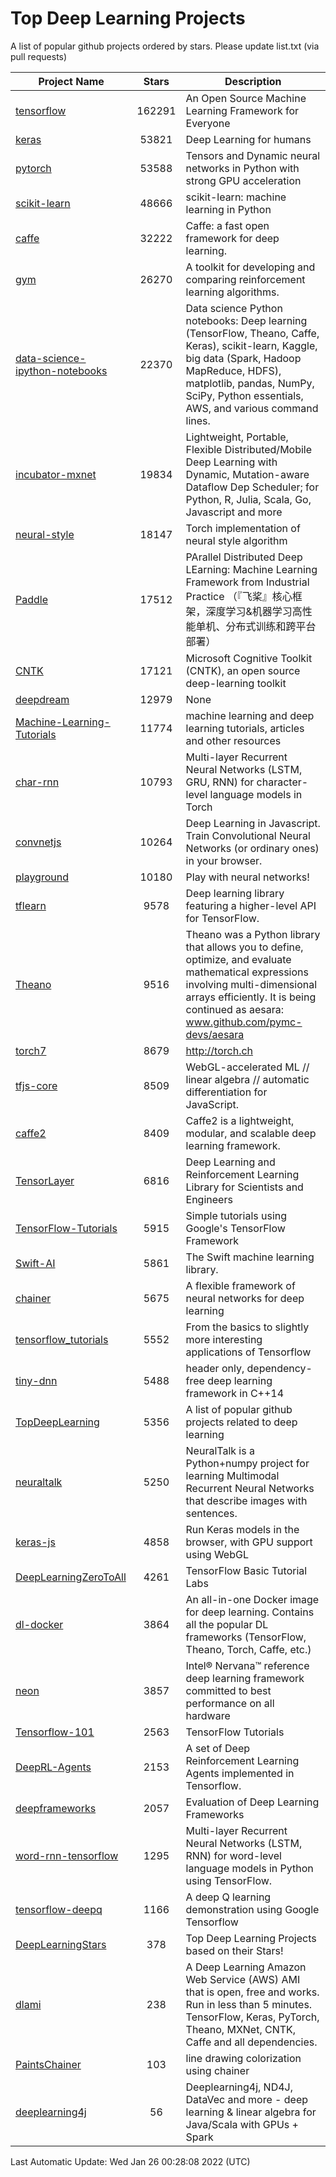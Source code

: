 # Top Deep Learning Projects
A list of popular github projects ordered by stars.
Please update list.txt (via pull requests)

|Project Name| Stars | Description |
| ---------- |:-----:| ----------- |
| [tensorflow](https://github.com/tensorflow/tensorflow) | 162291 | An Open Source Machine Learning Framework for Everyone |
| [keras](https://github.com/keras-team/keras) | 53821 | Deep Learning for humans |
| [pytorch](https://github.com/pytorch/pytorch) | 53588 | Tensors and Dynamic neural networks in Python with strong GPU acceleration |
| [scikit-learn](https://github.com/scikit-learn/scikit-learn) | 48666 | scikit-learn: machine learning in Python |
| [caffe](https://github.com/BVLC/caffe) | 32222 | Caffe: a fast open framework for deep learning. |
| [gym](https://github.com/openai/gym) | 26270 | A toolkit for developing and comparing reinforcement learning algorithms. |
| [data-science-ipython-notebooks](https://github.com/donnemartin/data-science-ipython-notebooks) | 22370 | Data science Python notebooks: Deep learning (TensorFlow, Theano, Caffe, Keras), scikit-learn, Kaggle, big data (Spark, Hadoop MapReduce, HDFS), matplotlib, pandas, NumPy, SciPy, Python essentials, AWS, and various command lines. |
| [incubator-mxnet](https://github.com/apache/incubator-mxnet) | 19834 | Lightweight, Portable, Flexible Distributed/Mobile Deep Learning with Dynamic, Mutation-aware Dataflow Dep Scheduler; for Python, R, Julia, Scala, Go, Javascript and more |
| [neural-style](https://github.com/jcjohnson/neural-style) | 18147 | Torch implementation of neural style algorithm |
| [Paddle](https://github.com/PaddlePaddle/Paddle) | 17512 | PArallel Distributed Deep LEarning: Machine Learning Framework from Industrial Practice （『飞桨』核心框架，深度学习&机器学习高性能单机、分布式训练和跨平台部署） |
| [CNTK](https://github.com/microsoft/CNTK) | 17121 | Microsoft Cognitive Toolkit (CNTK), an open source deep-learning toolkit |
| [deepdream](https://github.com/google/deepdream) | 12979 | None |
| [Machine-Learning-Tutorials](https://github.com/ujjwalkarn/Machine-Learning-Tutorials) | 11774 | machine learning and deep learning tutorials, articles and other resources  |
| [char-rnn](https://github.com/karpathy/char-rnn) | 10793 | Multi-layer Recurrent Neural Networks (LSTM, GRU, RNN) for character-level language models in Torch |
| [convnetjs](https://github.com/karpathy/convnetjs) | 10264 | Deep Learning in Javascript. Train Convolutional Neural Networks (or ordinary ones) in your browser. |
| [playground](https://github.com/tensorflow/playground) | 10180 | Play with neural networks! |
| [tflearn](https://github.com/tflearn/tflearn) | 9578 | Deep learning library featuring a higher-level API for TensorFlow. |
| [Theano](https://github.com/Theano/Theano) | 9516 | Theano was a Python library that allows you to define, optimize, and evaluate mathematical expressions involving multi-dimensional arrays efficiently. It is being continued as aesara: www.github.com/pymc-devs/aesara |
| [torch7](https://github.com/torch/torch7) | 8679 | http://torch.ch |
| [tfjs-core](https://github.com/tensorflow/tfjs-core) | 8509 | WebGL-accelerated ML // linear algebra // automatic differentiation for JavaScript. |
| [caffe2](https://github.com/facebookarchive/caffe2) | 8409 | Caffe2 is a lightweight, modular, and scalable deep learning framework. |
| [TensorLayer](https://github.com/tensorlayer/TensorLayer) | 6816 | Deep Learning and Reinforcement Learning Library for Scientists and Engineers  |
| [TensorFlow-Tutorials](https://github.com/nlintz/TensorFlow-Tutorials) | 5915 | Simple tutorials using Google's TensorFlow Framework |
| [Swift-AI](https://github.com/Swift-AI/Swift-AI) | 5861 | The Swift machine learning library. |
| [chainer](https://github.com/chainer/chainer) | 5675 | A flexible framework of neural networks for deep learning |
| [tensorflow_tutorials](https://github.com/pkmital/tensorflow_tutorials) | 5552 | From the basics to slightly more interesting applications of Tensorflow |
| [tiny-dnn](https://github.com/tiny-dnn/tiny-dnn) | 5488 | header only, dependency-free deep learning framework in C++14 |
| [TopDeepLearning](https://github.com/aymericdamien/TopDeepLearning) | 5356 | A list of popular github projects related to deep learning |
| [neuraltalk](https://github.com/karpathy/neuraltalk) | 5250 | NeuralTalk is a Python+numpy project for learning Multimodal Recurrent Neural Networks that describe images with sentences. |
| [keras-js](https://github.com/transcranial/keras-js) | 4858 | Run Keras models in the browser, with GPU support using WebGL |
| [DeepLearningZeroToAll](https://github.com/hunkim/DeepLearningZeroToAll) | 4261 | TensorFlow Basic Tutorial Labs |
| [dl-docker](https://github.com/floydhub/dl-docker) | 3864 | An all-in-one Docker image for deep learning. Contains all the popular DL frameworks (TensorFlow, Theano, Torch, Caffe, etc.) |
| [neon](https://github.com/NervanaSystems/neon) | 3857 | Intel® Nervana™ reference deep learning framework committed to best performance on all hardware |
| [Tensorflow-101](https://github.com/sjchoi86/Tensorflow-101) | 2563 | TensorFlow Tutorials |
| [DeepRL-Agents](https://github.com/awjuliani/DeepRL-Agents) | 2153 | A set of Deep Reinforcement Learning Agents implemented in Tensorflow. |
| [deepframeworks](https://github.com/zer0n/deepframeworks) | 2057 | Evaluation of Deep Learning Frameworks |
| [word-rnn-tensorflow](https://github.com/hunkim/word-rnn-tensorflow) | 1295 | Multi-layer Recurrent Neural Networks (LSTM, RNN) for word-level language models in Python using TensorFlow. |
| [tensorflow-deepq](https://github.com/siemanko/tensorflow-deepq) | 1166 | A deep Q learning demonstration using Google Tensorflow |
| [DeepLearningStars](https://github.com/hunkim/DeepLearningStars) | 378 | Top Deep Learning Projects based on their Stars! |
| [dlami](https://github.com/ritchieng/dlami) | 238 | A Deep Learning Amazon Web Service (AWS) AMI that is open, free and works. Run in less than 5 minutes. TensorFlow, Keras, PyTorch, Theano, MXNet, CNTK, Caffe and all dependencies. |
| [PaintsChainer](https://github.com/taizan/PaintsChainer) | 103 | line drawing colorization using chainer |
| [deeplearning4j](https://github.com/deeplearning4j/deeplearning4j) | 56 | Deeplearning4j, ND4J, DataVec and more - deep learning & linear algebra for Java/Scala with GPUs + Spark |

Last Automatic Update: Wed Jan 26 00:28:08 2022 (UTC)
